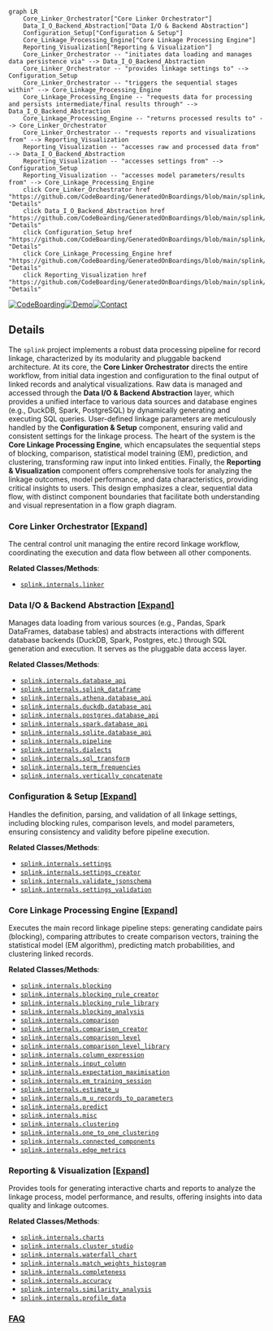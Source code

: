 ```mermaid
graph LR
    Core_Linker_Orchestrator["Core Linker Orchestrator"]
    Data_I_O_Backend_Abstraction["Data I/O & Backend Abstraction"]
    Configuration_Setup["Configuration & Setup"]
    Core_Linkage_Processing_Engine["Core Linkage Processing Engine"]
    Reporting_Visualization["Reporting & Visualization"]
    Core_Linker_Orchestrator -- "initiates data loading and manages data persistence via" --> Data_I_O_Backend_Abstraction
    Core_Linker_Orchestrator -- "provides linkage settings to" --> Configuration_Setup
    Core_Linker_Orchestrator -- "triggers the sequential stages within" --> Core_Linkage_Processing_Engine
    Core_Linkage_Processing_Engine -- "requests data for processing and persists intermediate/final results through" --> Data_I_O_Backend_Abstraction
    Core_Linkage_Processing_Engine -- "returns processed results to" --> Core_Linker_Orchestrator
    Core_Linker_Orchestrator -- "requests reports and visualizations from" --> Reporting_Visualization
    Reporting_Visualization -- "accesses raw and processed data from" --> Data_I_O_Backend_Abstraction
    Reporting_Visualization -- "accesses settings from" --> Configuration_Setup
    Reporting_Visualization -- "accesses model parameters/results from" --> Core_Linkage_Processing_Engine
    click Core_Linker_Orchestrator href "https://github.com/CodeBoarding/GeneratedOnBoardings/blob/main/splink/Core_Linker_Orchestrator.md" "Details"
    click Data_I_O_Backend_Abstraction href "https://github.com/CodeBoarding/GeneratedOnBoardings/blob/main/splink/Data_I_O_Backend_Abstraction.md" "Details"
    click Configuration_Setup href "https://github.com/CodeBoarding/GeneratedOnBoardings/blob/main/splink/Configuration_Setup.md" "Details"
    click Core_Linkage_Processing_Engine href "https://github.com/CodeBoarding/GeneratedOnBoardings/blob/main/splink/Core_Linkage_Processing_Engine.md" "Details"
    click Reporting_Visualization href "https://github.com/CodeBoarding/GeneratedOnBoardings/blob/main/splink/Reporting_Visualization.md" "Details"
```

[![CodeBoarding](https://img.shields.io/badge/Generated%20by-CodeBoarding-9cf?style=flat-square)](https://github.com/CodeBoarding/GeneratedOnBoardings)[![Demo](https://img.shields.io/badge/Try%20our-Demo-blue?style=flat-square)](https://www.codeboarding.org/demo)[![Contact](https://img.shields.io/badge/Contact%20us%20-%20contact@codeboarding.org-lightgrey?style=flat-square)](mailto:contact@codeboarding.org)

## Details

The `splink` project implements a robust data processing pipeline for record linkage, characterized by its modularity and pluggable backend architecture. At its core, the **Core Linker Orchestrator** directs the entire workflow, from initial data ingestion and configuration to the final output of linked records and analytical visualizations. Raw data is managed and accessed through the **Data I/O & Backend Abstraction** layer, which provides a unified interface to various data sources and database engines (e.g., DuckDB, Spark, PostgreSQL) by dynamically generating and executing SQL queries. User-defined linkage parameters are meticulously handled by the **Configuration & Setup** component, ensuring valid and consistent settings for the linkage process. The heart of the system is the **Core Linkage Processing Engine**, which encapsulates the sequential steps of blocking, comparison, statistical model training (EM), prediction, and clustering, transforming raw input into linked entities. Finally, the **Reporting & Visualization** component offers comprehensive tools for analyzing the linkage outcomes, model performance, and data characteristics, providing critical insights to users. This design emphasizes a clear, sequential data flow, with distinct component boundaries that facilitate both understanding and visual representation in a flow graph diagram.

### Core Linker Orchestrator [[Expand]](./Core_Linker_Orchestrator.md)
The central control unit managing the entire record linkage workflow, coordinating the execution and data flow between all other components.


**Related Classes/Methods**:

- <a href="https://github.com/moj-analytical-services/splink/blob/master/splink/internals/linker.py" target="_blank" rel="noopener noreferrer">`splink.internals.linker`</a>


### Data I/O & Backend Abstraction [[Expand]](./Data_I_O_Backend_Abstraction.md)
Manages data loading from various sources (e.g., Pandas, Spark DataFrames, database tables) and abstracts interactions with different database backends (DuckDB, Spark, Postgres, etc.) through SQL generation and execution. It serves as the pluggable data access layer.


**Related Classes/Methods**:

- <a href="https://github.com/moj-analytical-services/splink/blob/master/splink/internals/database_api.py" target="_blank" rel="noopener noreferrer">`splink.internals.database_api`</a>
- <a href="https://github.com/moj-analytical-services/splink/blob/master/splink/internals/splink_dataframe.py" target="_blank" rel="noopener noreferrer">`splink.internals.splink_dataframe`</a>
- <a href="https://github.com/moj-analytical-services/splink/blob/master/splink/internals/athena/database_api.py" target="_blank" rel="noopener noreferrer">`splink.internals.athena.database_api`</a>
- <a href="https://github.com/moj-analytical-services/splink/blob/master/splink/internals/duckdb/database_api.py" target="_blank" rel="noopener noreferrer">`splink.internals.duckdb.database_api`</a>
- <a href="https://github.com/moj-analytical-services/splink/blob/master/splink/internals/postgres/database_api.py" target="_blank" rel="noopener noreferrer">`splink.internals.postgres.database_api`</a>
- <a href="https://github.com/moj-analytical-services/splink/blob/master/splink/internals/spark/database_api.py" target="_blank" rel="noopener noreferrer">`splink.internals.spark.database_api`</a>
- <a href="https://github.com/moj-analytical-services/splink/blob/master/splink/internals/sqlite/database_api.py" target="_blank" rel="noopener noreferrer">`splink.internals.sqlite.database_api`</a>
- <a href="https://github.com/moj-analytical-services/splink/blob/master/splink/internals/pipeline.py" target="_blank" rel="noopener noreferrer">`splink.internals.pipeline`</a>
- <a href="https://github.com/moj-analytical-services/splink/blob/master/splink/internals/dialects.py" target="_blank" rel="noopener noreferrer">`splink.internals.dialects`</a>
- <a href="https://github.com/moj-analytical-services/splink/blob/master/splink/internals/sql_transform.py" target="_blank" rel="noopener noreferrer">`splink.internals.sql_transform`</a>
- <a href="https://github.com/moj-analytical-services/splink/blob/master/splink/internals/term_frequencies.py" target="_blank" rel="noopener noreferrer">`splink.internals.term_frequencies`</a>
- <a href="https://github.com/moj-analytical-services/splink/blob/master/splink/internals/vertically_concatenate.py" target="_blank" rel="noopener noreferrer">`splink.internals.vertically_concatenate`</a>


### Configuration & Setup [[Expand]](./Configuration_Setup.md)
Handles the definition, parsing, and validation of all linkage settings, including blocking rules, comparison levels, and model parameters, ensuring consistency and validity before pipeline execution.


**Related Classes/Methods**:

- <a href="https://github.com/moj-analytical-services/splink/blob/master/splink/internals/settings.py" target="_blank" rel="noopener noreferrer">`splink.internals.settings`</a>
- <a href="https://github.com/moj-analytical-services/splink/blob/master/splink/internals/settings_creator.py" target="_blank" rel="noopener noreferrer">`splink.internals.settings_creator`</a>
- <a href="https://github.com/moj-analytical-services/splink/blob/master/splink/internals/validate_jsonschema.py" target="_blank" rel="noopener noreferrer">`splink.internals.validate_jsonschema`</a>
- <a href="https://github.com/moj-analytical-services/splink/blob/master/splink/internals/settings_validation" target="_blank" rel="noopener noreferrer">`splink.internals.settings_validation`</a>


### Core Linkage Processing Engine [[Expand]](./Core_Linkage_Processing_Engine.md)
Executes the main record linkage pipeline steps: generating candidate pairs (blocking), comparing attributes to create comparison vectors, training the statistical model (EM algorithm), predicting match probabilities, and clustering linked records.


**Related Classes/Methods**:

- <a href="https://github.com/moj-analytical-services/splink/blob/master/splink/internals/blocking.py" target="_blank" rel="noopener noreferrer">`splink.internals.blocking`</a>
- <a href="https://github.com/moj-analytical-services/splink/blob/master/splink/internals/blocking_rule_creator.py" target="_blank" rel="noopener noreferrer">`splink.internals.blocking_rule_creator`</a>
- <a href="https://github.com/moj-analytical-services/splink/blob/master/splink/internals/blocking_rule_library.py" target="_blank" rel="noopener noreferrer">`splink.internals.blocking_rule_library`</a>
- <a href="https://github.com/moj-analytical-services/splink/blob/master/splink/internals/blocking_analysis.py" target="_blank" rel="noopener noreferrer">`splink.internals.blocking_analysis`</a>
- <a href="https://github.com/moj-analytical-services/splink/blob/master/splink/internals/comparison.py" target="_blank" rel="noopener noreferrer">`splink.internals.comparison`</a>
- <a href="https://github.com/moj-analytical-services/splink/blob/master/splink/internals/comparison_creator.py" target="_blank" rel="noopener noreferrer">`splink.internals.comparison_creator`</a>
- <a href="https://github.com/moj-analytical-services/splink/blob/master/splink/internals/comparison_level.py" target="_blank" rel="noopener noreferrer">`splink.internals.comparison_level`</a>
- <a href="https://github.com/moj-analytical-services/splink/blob/master/splink/internals/comparison_level_library.py" target="_blank" rel="noopener noreferrer">`splink.internals.comparison_level_library`</a>
- <a href="https://github.com/moj-analytical-services/splink/blob/master/splink/internals/column_expression.py" target="_blank" rel="noopener noreferrer">`splink.internals.column_expression`</a>
- <a href="https://github.com/moj-analytical-services/splink/blob/master/splink/internals/input_column.py" target="_blank" rel="noopener noreferrer">`splink.internals.input_column`</a>
- <a href="https://github.com/moj-analytical-services/splink/blob/master/splink/internals/expectation_maximisation.py" target="_blank" rel="noopener noreferrer">`splink.internals.expectation_maximisation`</a>
- <a href="https://github.com/moj-analytical-services/splink/blob/master/splink/internals/em_training_session.py" target="_blank" rel="noopener noreferrer">`splink.internals.em_training_session`</a>
- <a href="https://github.com/moj-analytical-services/splink/blob/master/splink/internals/estimate_u.py" target="_blank" rel="noopener noreferrer">`splink.internals.estimate_u`</a>
- <a href="https://github.com/moj-analytical-services/splink/blob/master/splink/internals/m_u_records_to_parameters.py" target="_blank" rel="noopener noreferrer">`splink.internals.m_u_records_to_parameters`</a>
- <a href="https://github.com/moj-analytical-services/splink/blob/master/splink/internals/predict.py" target="_blank" rel="noopener noreferrer">`splink.internals.predict`</a>
- <a href="https://github.com/moj-analytical-services/splink/blob/master/splink/internals/misc.py" target="_blank" rel="noopener noreferrer">`splink.internals.misc`</a>
- <a href="https://github.com/moj-analytical-services/splink/blob/master/splink/internals/clustering.py" target="_blank" rel="noopener noreferrer">`splink.internals.clustering`</a>
- <a href="https://github.com/moj-analytical-services/splink/blob/master/splink/internals/one_to_one_clustering.py" target="_blank" rel="noopener noreferrer">`splink.internals.one_to_one_clustering`</a>
- <a href="https://github.com/moj-analytical-services/splink/blob/master/splink/internals/connected_components.py" target="_blank" rel="noopener noreferrer">`splink.internals.connected_components`</a>
- <a href="https://github.com/moj-analytical-services/splink/blob/master/splink/internals/edge_metrics.py" target="_blank" rel="noopener noreferrer">`splink.internals.edge_metrics`</a>


### Reporting & Visualization [[Expand]](./Reporting_Visualization.md)
Provides tools for generating interactive charts and reports to analyze the linkage process, model performance, and results, offering insights into data quality and linkage outcomes.


**Related Classes/Methods**:

- <a href="https://github.com/moj-analytical-services/splink/blob/master/splink/internals/charts.py" target="_blank" rel="noopener noreferrer">`splink.internals.charts`</a>
- <a href="https://github.com/moj-analytical-services/splink/blob/master/splink/internals/cluster_studio.py" target="_blank" rel="noopener noreferrer">`splink.internals.cluster_studio`</a>
- <a href="https://github.com/moj-analytical-services/splink/blob/master/splink/internals/waterfall_chart.py" target="_blank" rel="noopener noreferrer">`splink.internals.waterfall_chart`</a>
- <a href="https://github.com/moj-analytical-services/splink/blob/master/splink/internals/match_weights_histogram.py" target="_blank" rel="noopener noreferrer">`splink.internals.match_weights_histogram`</a>
- <a href="https://github.com/moj-analytical-services/splink/blob/master/splink/internals/completeness.py" target="_blank" rel="noopener noreferrer">`splink.internals.completeness`</a>
- <a href="https://github.com/moj-analytical-services/splink/blob/master/splink/internals/accuracy.py" target="_blank" rel="noopener noreferrer">`splink.internals.accuracy`</a>
- <a href="https://github.com/moj-analytical-services/splink/blob/master/splink/internals/similarity_analysis.py" target="_blank" rel="noopener noreferrer">`splink.internals.similarity_analysis`</a>
- <a href="https://github.com/moj-analytical-services/splink/blob/master/splink/internals/profile_data.py" target="_blank" rel="noopener noreferrer">`splink.internals.profile_data`</a>




### [FAQ](https://github.com/CodeBoarding/GeneratedOnBoardings/tree/main?tab=readme-ov-file#faq)